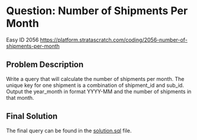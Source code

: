 # Question: Number of Shipments Per Month
Easy ID 2056
https://platform.stratascratch.com/coding/2056-number-of-shipments-per-month

## Problem Description
Write a query that will calculate the number of shipments per month. The unique key for one shipment is a combination of shipment_id and sub_id. Output the year_month in format YYYY-MM and the number of shipments in that month.

## Final Solution
The final query can be found in the [solution.sql](./solution.sql) file.